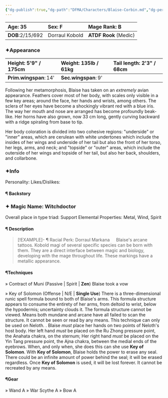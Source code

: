 ```yaml
---
{"dg-publish":true,"dg-path":"DFMA/Characters/Blaise-Corbin.md","dg-permalink":"DFMA/Characters/Blaise-Corbin","permalink":"/DFMA/Characters/Blaise-Corbin/"}
---
```



| **Age**: 35<br>  | **Sex**: F     | **Mage Rank**: B      |
|:---------------- |:-------------- |:--------------------- |
| **DOB**:2/15/692 | Dorraul Kobold | **ATDF Rook** (Medic) |
### ✦Appearance 

| **Height**: 5'9" / 175cm | **Weight**: 135lb / 61kg | **Tail length**: 2'3" / 68cm |
| :----------------------- | :----------------------- | :--------------------------- |
| **Prim.wingspan**: 14'   | **Sec.wingspan**: 9'     |                              |

Following her metamorphosis, Blaise has taken on an *extremely* avian appearance. Feathers cover most of her body, with scales only visible in a few key areas; around the face, her hands and wrists, among others. The sclera of her eyes have become a shockingly vibrant red with a blue iris. 
The way her mouth and nose are arranged has become profoundly beak-like. Her horns have also grown, now 33 cm long, gently curving backward with a ridge spiraling from base to tip.

Her body coloration is divided into two cohesive regions: "underside" or "inner" areas, which are cerulean with white undertones which include the insides of her wings and underside of her tail but also the front of her torso, her legs, arms, and neck; and "topside" or "outer" areas, which include the outerside of her wings and topside of her tail, but also her back, shoulders, and collarbone.
### ✦Info

Personality: 
Likes/Dislikes:

#### ¶ Backstory





### ✦ Magic Name: Witchdoctor
Overall place in type triad: Support
Elemental Properties: Metal, Wind, Spirit
#### ¶ Description

> [!EXAMPLE]- ¶ Racial Perk: Dorraul Markana
> $\quad$Blaise's arcane tattoos. Kobold magi of several specific species can be born with them. They are a direct interface between magic and biology, developing with the mage throughout life. These markings have a metallic appearance.


#### ¶Techniques
» Contract of Muni (Passive | Spirit | **Zen**)
	Blaise took a vow 

» Key of Solomon (Offense | N/E | **Single Use**)
	There is a three-dimensional runic spell formula bound to both of Blaise's arms. This formula structure appears to consume the entirety of her arms, from deltoid to wrist, below the hypodermis; uncertainty clouds it. The formula structure cannot be viewed. 
	Means both mundane and arcane have all failed to scan the structure.
	It cannot be seen or read by any means.
	This technique can only be used on Neloth.
	.
	Blaise *must* place her hands on two points of Neloth's host body. Her left hand *must* be placed on the Ru Zhong pressure point, the Anahata chakra, on the sternum; Her right hand *must* be placed on the Yin Tang pressure point, the Ajna chakra, between the medial ends of the eyebrows.
	When, and only when, she does this can she use **Key of Solomon**.
	With **Key of Solomon**, Blaise holds the power to erase any seal. There could be an infinite amount of power behind the seal; it will be erased regardless.
	Once **Key of Solomon** is used, it will be lost forever. 
	It cannot be recreated by any means.
#### ¶Gear
» Wand
	A
» War Scythe
	A
» Bow
	A